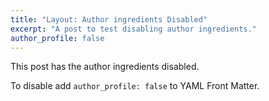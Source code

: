 ```yaml
---
title: "Layout: Author ingredients Disabled"
excerpt: "A post to test disabling author ingredients."
author_profile: false
---
```


This post has the author ingredients disabled.

To disable add `author_profile: false` to YAML Front Matter.